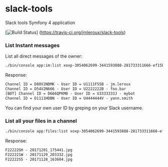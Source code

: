 # slack-tools
Slack tools Symfony 4 application

[![Build Status](https://travis-ci.org/jmleroux/slack-tools.svg?branch=master)]
(https://travis-ci.org/jmleroux/slack-tools)

### List Instant messages

List all direct messages of the owner:

```bash
./bin/console app:im:list xoxp-3054062699-3441593888-281733311666-ef15b99bea09255b23171f59e6a2b588
```

Response:

```txt
Channel ID = D88V2NDMK - User ID = U1111F55B - jm.leroux
Channel ID = D54V2N666 - User ID = U2222222B - foo.bar
[BOT] Channel ID = D666QPKM0 - User ID = U3333333J - mybot
Channel ID = D1111HDBN - User ID = U4444444V - yann.smith
```

You can find your own user ID by greping on your Slack username.

### List all your files in a channel

```bash
./bin/console app:files:list xoxp-3054062699-3441593888-281733311666-ef15b99bea09255b23171f59e6a2b588 D1111HDBN U1111F55B
```

Response:

```txt
F22222GH - 20171201_175441.jpg
F222221W - 20171129_203332.jpg
F22222S5 - 20171128_163604.jpg
```

